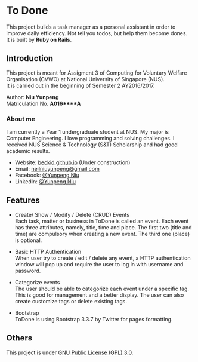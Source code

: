 # To Done
This project builds a task manager as a personal assistant in order to improve daily efficiency. Not tell you todos, but help them become dones.<br>
It is built by __Ruby on Rails__.

## Introduction
This project is meant for Assigment 3 of Computing for Voluntary Welfare Organisation (CVWO) at National University of Singapore (NUS).<br>
It is carried out in the beginning of Semester 2 AY2016/2017.

Author: __Niu Yunpeng__<br>
Matriculation No. __A016****A__

### About me
I am currently a Year 1 undergraduate student at NUS. My major is Computer Engineering. I love programming and solving challenges. I received NUS Science & Technology (S&T) Scholarship and had good academic results.

- Website: [beckid.github.io](https://beckid.github.io/) (Under construction)
- Email: neilniuyunpeng@gmail.com
- Facebook: [@Yunpeng Niu](https://www.facebook.com/NeilNiuYunpeng)
- LinkedIn: [@Yunpeng Niu](https://www.linkedin.com/in/yunpeng-niu)

## Features
- Create/ Show / Modify / Delete (CRUD) Events <br>
Each task, matter or business in ToDone is called an event. Each event has three attributes, namely, title, time and place. The first two (title and time) are compulsory when creating a new event. The third one (place) is optional.<br>

- Basic HTTP Authentication <br>
When user try to create / edit / delete any event, a HTTP authentication window will pop up and require the user to log in with username and password.<br>

- Categorize events <br>
The user should be able to categorize each event under a specific tag. This is good for management and a better display. The user can also create customize tags or delete existing tags.<br>

- Bootstrap <br>
ToDone is using Bootstrap 3.3.7 by Twitter for pages formatting.


## Others
This project is under [GNU Public License (GPL) 3.0](http://www.gnu.org/licenses/gpl-3.0.en.html).